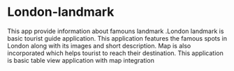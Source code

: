# London-landmark
This app provide information about famouns landmark .London landmark is basic tourist guide application. This application features the famous spots in London along with its images and short description. Map is also incorporated which helps tourist to reach their destination. This application  is basic table view application with map integration
